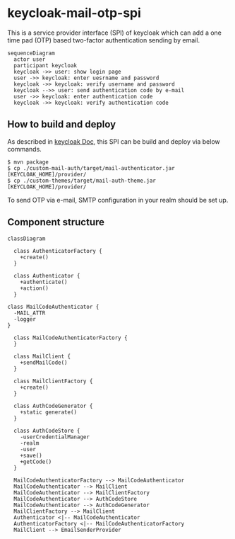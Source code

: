 # keycloak-mail-otp-spi
This is a service provider interface (SPI) of keycloak which can add a one time pad (OTP) based two-factor authentication sending by email.
```mermaid
sequenceDiagram
  actor user
  participant keycloak
  keycloak ->> user: show login page
  user ->> keycloak: enter uesrname and password
  keycloak ->> keycloak: verify username and password
  keycloak -->> user: send authentication code by e-mail
  user ->> keycloak: enter authentication code
  keycloak ->> keycloak: verify authentication code
```
## How to build and deploy
As described in [keycloak Doc](https://keycloak-documentation.openstandia.jp/master/ja_JP/server_development/index.html#_providers), this SPI can be build and deploy via below commands.
```
$ mvn package
$ cp ./custom-mail-auth/target/mail-authenticator.jar [KEYCLOAK_HOME]/provider/
$ cp ./custom-themes/target/mail-auth-theme.jar [KEYCLOAK_HOME]/provider/
```
To send OTP via e-mail, SMTP configuration in your realm should be set up. 

## Component structure
```mermaid
classDiagram

  class AuthenticatorFactory {
    +create()  
  }
  
  class Authenticator {
    +authenticate()
    +action()  
  }

class MailCodeAuthenticator {
  -MAIL_ATTR
  -logger
}

  class MailCodeAuthenticatorFactory {
  }

  class MailClient {
    +sendMailCode()
  }

  class MailClientFactory {
    +create()
  }

  class AuthCodeGenerator {
    +static generate()
  }

  class AuthCodeStore {
    -userCredentialManager
    -realm
    -user
    +save()
    +getCode()
  }

  MailCodeAuthenticatorFactory --> MailCodeAuthenticator
  MailCodeAuthenticator --> MailClient
  MailCodeAuthenticator --> MailClientFactory
  MailCodeAuthenticator --> AuthCodeStore
  MailCodeAuthenticator --> AuthCodeGenerator
  MailClientFactory --> MailClient
  Authenticator <|-- MailCodeAuthenticator
  AuthenticatorFactory <|-- MailCodeAuthenticatorFactory
  MailClient --> EmailSenderProvider
  
```
